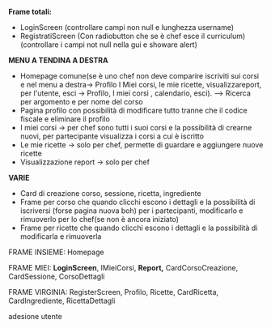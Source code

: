 **Frame totali:**

* LoginScreen (controllare campi non null e lunghezza username)
* RegistratiScreen (Con radiobutton che se è chef esce il curriculum) (controllare i campi not null nella gui e showare alert)





**MENU A TENDINA A DESTRA**

* Homepage comune(se è uno chef non deve comparire iscriviti sui corsi e nel menu a destra-> Profilo I Miei corsi, le mie ricette, visualizzareport, per l'utente, esci -> Profilo, I miei corsi , calendario, esci). --> Ricerca per argomento e per nome del corso
* Pagina profilo con possibilità di modificare tutto tranne che il codice fiscale e eliminare il profilo
* I miei corsi -> per chef sono tutti i suoi corsi e la possibilità di crearne nuovi, per partecipante visualizza i corsi a cui è iscritto
* Le mie ricette -> solo per chef, permette di guardare e aggiungere nuove ricette
* Visualizzazione report -> solo per chef





**VARIE**

* Card di creazione corso, sessione, ricetta, ingrediente
* Frame per corso che quando clicchi escono i dettagli e la possibilità di iscriversi (forse pagina nuova boh) per i partecipanti, modificarlo e rimuoverlo per lo chef(se non è ancora iniziato)
* Frame per ricette che quando clicchi escono i dettagli e la possibilità di modificarla e rimuoverla











FRAME INSIEME: Homepage

FRAME MIEI: **LoginScreen**, IMieiCorsi, **Report,** CardCorsoCreazione, CardSessione, CorsoDettagli

FRAME VIRGINIA: RegisterScreen, Profilo, Ricette, CardRicetta, CardIngrediente, RicettaDettagli





adesione utente

